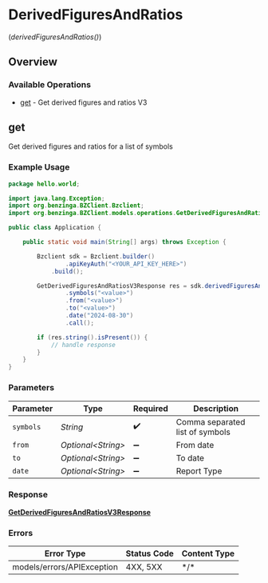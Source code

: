 # DerivedFiguresAndRatios
(*derivedFiguresAndRatios()*)

## Overview

### Available Operations

* [get](#get) - Get derived figures and ratios V3

## get

Get derived figures and ratios for a list of symbols

### Example Usage

```java
package hello.world;

import java.lang.Exception;
import org.benzinga.BZClient.Bzclient;
import org.benzinga.BZClient.models.operations.GetDerivedFiguresAndRatiosV3Response;

public class Application {

    public static void main(String[] args) throws Exception {

        Bzclient sdk = Bzclient.builder()
                .apiKeyAuth("<YOUR_API_KEY_HERE>")
            .build();

        GetDerivedFiguresAndRatiosV3Response res = sdk.derivedFiguresAndRatios().get()
                .symbols("<value>")
                .from("<value>")
                .to("<value>")
                .date("2024-08-30")
                .call();

        if (res.string().isPresent()) {
            // handle response
        }
    }
}
```

### Parameters

| Parameter                       | Type                            | Required                        | Description                     |
| ------------------------------- | ------------------------------- | ------------------------------- | ------------------------------- |
| `symbols`                       | *String*                        | :heavy_check_mark:              | Comma separated list of symbols |
| `from`                          | *Optional\<String>*             | :heavy_minus_sign:              | From date                       |
| `to`                            | *Optional\<String>*             | :heavy_minus_sign:              | To date                         |
| `date`                          | *Optional\<String>*             | :heavy_minus_sign:              | Report Type                     |

### Response

**[GetDerivedFiguresAndRatiosV3Response](../../models/operations/GetDerivedFiguresAndRatiosV3Response.md)**

### Errors

| Error Type                 | Status Code                | Content Type               |
| -------------------------- | -------------------------- | -------------------------- |
| models/errors/APIException | 4XX, 5XX                   | \*/\*                      |